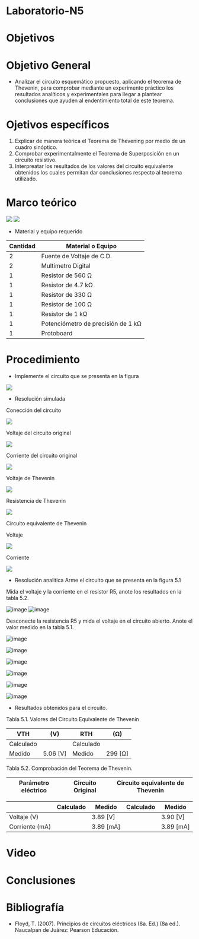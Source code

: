 # Laboratorio-N5
# Objetivos

# Objetivo General
- Analizar el circuito esquemático propuesto, aplicando el teorema de Thevenin, para comprobar mediante un experimento práctico los resultados analíticos y experimentales para llegar a plantear conclusiones que ayuden al endentimiento total de este teorema.

# Ojetivos específicos

1. Explicar de manera teórica el Teorema de Thevening por medio de un cuadro sinóptico.
2. Comprobar experimentalmente el Teorema de Superposición en un circuito resistivo.
3. Interpreatar los resultados de los valores del circuito equivalente obtenidos los cuales permitan dar conclusiones respecto al teorema utilizado.

# Marco teórico
![](https://github.com/jamora9/Laboratorio-N5/blob/main/Ima/Teorema%20de%20Thevenin%201.png)
![](https://github.com/jamora9/Laboratorio-N5/blob/main/Ima/Teorema%20de%20Thevenin%202.1.png)

- Material y equipo requerido

|Cantidad| Material o Equipo|
|--------|------------------|
|2| Fuente de Voltaje de C.D.|
|2| Multímetro Digital|
|1| Resistor de 560 Ω|
|1| Resistor de 4.7 kΩ|
|1| Resistor de 330 Ω|
|1| Resistor de 100 Ω|
|1| Resistor de 1 kΩ|
|1|Potenciómetro de precisión de 1 kΩ|
|1|Protoboard|

# Procedimiento
- Implemente el circuito que se presenta en la figura

![](https://github.com/jamora9/Laboratorio-N5/blob/main/Ima/Captura%20de%20pantalla%202022-01-06%20173452.png)

- Resolución simulada

Conección del circuito

![](https://github.com/jamora9/Laboratorio-N5/blob/main/Ima/Captura%20de%20pantalla%202022-01-06%20195708.png)

Voltaje del circuito original

![](https://github.com/jamora9/Laboratorio-N5/blob/main/Ima/Captura%20de%20pantalla%202022-01-06%20202219.png)

Corriente del circuito original

![](https://github.com/jamora9/Laboratorio-N5/blob/main/Ima/Captura%20de%20pantalla%202022-01-06%20202407.png)

Voltaje de Thevenin

![](https://github.com/jamora9/Laboratorio-N5/blob/main/Ima/Captura%20de%20pantalla%202022-01-06%20202629.png)

Resistencia de Thevenin

![](https://github.com/jamora9/Laboratorio-N5/blob/main/Ima/Captura%20de%20pantalla%202022-01-06%20195445.png)

Circuito equivalente de Thevenin

Voltaje 

![](https://github.com/jamora9/Laboratorio-N5/blob/main/Ima/Captura%20de%20pantalla%202022-01-06%20201024.png)

Corriente

![](https://github.com/jamora9/Laboratorio-N5/blob/main/Ima/Captura%20de%20pantalla%202022-01-06%20201336.png)

- Resolución analitica
Arme el circuito que se presenta en la figura 5.1

Mida el voltaje y la corriente en el resistor R5, anote los resultados en la tabla 5.2.

![image](https://user-images.githubusercontent.com/93900233/148816500-8eea7924-a10c-4658-b9b7-09877eb044d8.png)
![image](https://user-images.githubusercontent.com/93900233/148816732-3a94a99c-bcb6-48f0-879b-38e648a759dc.png)

Desconecte la resistencia R5 y mida el voltaje en el circuito abierto. Anote el valor medido en la tabla 5.1.

![image](https://user-images.githubusercontent.com/93900233/148816925-250c20c9-b766-4bf2-aa2c-57ecb67309d2.png)

![image](https://user-images.githubusercontent.com/93900233/148817019-eb9fd91b-b122-4e4b-9bb6-0fb8c0e4d38d.png)

![image](https://user-images.githubusercontent.com/93900233/148817074-4cdd49eb-2ead-4827-886d-8480f98f3c8c.png)

![image](https://user-images.githubusercontent.com/93900233/148817192-d26527f5-1ebf-4b90-a0e8-c29cd8a3fa7f.png)

![image](https://user-images.githubusercontent.com/93900233/148817366-602f0d59-4af5-4bdf-a562-a008b3d492a5.png)

![image](https://user-images.githubusercontent.com/93900233/148817416-ab5e0a26-61bc-4712-88ac-9346b4efb987.png)

- Resultados obtenidos para el circuito.

Tabla 5.1. Valores del Circuito Equivalente de Thevenin

|VTH |(V)|RTH |(Ω)|
|----|---|---|----|
|Calculado||Calculado||
|Medido|5.06 [V]|Medido|299 [Ω]|

Tabla 5.2. Comprobación del Teorema de Thevenin.

|Parámetro eléctrico|Circuito Original|Circuito equivalente de Thevenin|
|-------------------|-----------------|--------------------------------|

||Calculado|Medido|Calculado|Medido|
|-|--------|-------|--------|------|
|Voltaje (V)||3.89 [V]||3.90 [V]|
|Corriente (mA)||3.89 [mA]||3.89 [mA]|
# Video


# Conclusiones 


# Bibliografía

- Floyd, T. (2007). Principios de circuitos eléctricos (8a. Ed.) (8a ed.). Naucalpan de Juárez: Pearson Educación.
